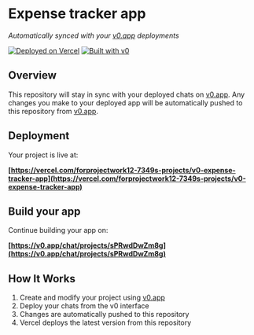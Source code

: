 # Expense tracker app

*Automatically synced with your [v0.app](https://v0.app) deployments*

[![Deployed on Vercel](https://img.shields.io/badge/Deployed%20on-Vercel-black?style=for-the-badge&logo=vercel)](https://vercel.com/forprojectwork12-7349s-projects/v0-expense-tracker-app)
[![Built with v0](https://img.shields.io/badge/Built%20with-v0.app-black?style=for-the-badge)](https://v0.app/chat/projects/sPRwdDwZm8g)

## Overview

This repository will stay in sync with your deployed chats on [v0.app](https://v0.app).
Any changes you make to your deployed app will be automatically pushed to this repository from [v0.app](https://v0.app).

## Deployment

Your project is live at:

**[https://vercel.com/forprojectwork12-7349s-projects/v0-expense-tracker-app](https://vercel.com/forprojectwork12-7349s-projects/v0-expense-tracker-app)**

## Build your app

Continue building your app on:

**[https://v0.app/chat/projects/sPRwdDwZm8g](https://v0.app/chat/projects/sPRwdDwZm8g)**

## How It Works

1. Create and modify your project using [v0.app](https://v0.app)
2. Deploy your chats from the v0 interface
3. Changes are automatically pushed to this repository
4. Vercel deploys the latest version from this repository
